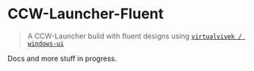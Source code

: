 # CCW-Launcher-Fluent

> A CCW-Launcher build with fluent designs using [`virtualvivek / windows-ui`](https://github.com/virtualvivek/windows-ui)

Docs and more stuff in progress.